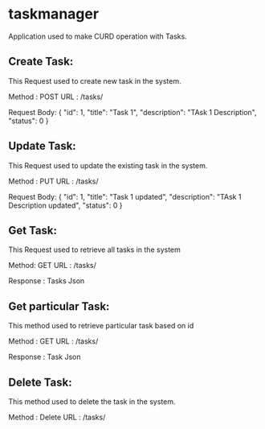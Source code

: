 # taskmanager

Application used to make CURD operation with Tasks.

Create Task:
-------------

This Request used to create new task in the system.

Method : POST
URL : /tasks/

Request Body: 
{
      "id": 1,
      "title": "Task 1",
      "description": "TAsk 1 Description",
      "status": 0
}

Update Task:
-------------

This Request used to update the existing task in the system.

Method : PUT
URL : /tasks/<id>

Request Body: 
{
      "id": 1,
      "title": "Task 1 updated",
      "description": "TAsk 1 Description updated",
      "status": 0
}

Get Task:
----------

This Request used to retrieve all tasks in the system

Method: GET
URL : /tasks/

Response : Tasks Json


Get particular Task:
-------------------

This method used to retrieve particular task based on id

Method : GET
URL : /tasks/<id>

Response : Task Json

Delete Task:
------------

This method used to delete the task in the system.

Method : Delete
URL : /tasks/<id>